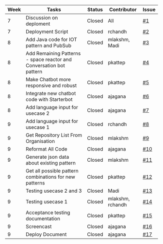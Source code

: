 |Week | Tasks                                         | Status | Contributor | Issue |
|---- |-----------------------------------------------|--------|-------------|-------|
|7    | Discussion on deploment           | Closed | All    | [#1](https://github.ncsu.edu/Madi/OObot/issues/1)     |
|7    | Deployment Script    | Closed | rchandh     | [#2](https://github.ncsu.edu/Madi/OObot/issues/2)     |
|8    | Add Java code for IOT pattern and PubSub                            | Closed | mlakshm, Madi        | [#3](https://github.ncsu.edu/Madi/OObot/issues/3)     |
|8    | Add Remaining Patterns - space reactor and Conversation bot pattern     | Closed | pkattep    | [#4](https://github.ncsu.edu/Madi/OObot/issues/4)     |
|8    | Make Chatbot more responsive and robust      | Closed | pkattep        | [#5](https://github.ncsu.edu/Madi/OObot/issues/5)     |
|8    | Integrate new chatbot code with Starterbot                               | Closed | ajagana        | [#6](https://github.ncsu.edu/Madi/OObot/issues/6)     |
|8    | Add language input for usecase 2  | Closed | ajagana        | [#7](https://github.ncsu.edu/Madi/OObot/issues/7)     |
|9    | Add language input for usecase 1          | Closed | rchandh     | [#8](https://github.ncsu.edu/Madi/OObot/issues/8)     |
|9    | Get Repository List From Organisation                                 | Closed | mlakshm     | [#9](https://github.ncsu.edu/Madi/OObot/issues/9)     |
|9    | Reformat All Code             | Closed | ajagana     | [#10](https://github.ncsu.edu/Madi/OObot/issues/10)    |
|9    | Generate json data about existing pattern                                     | Closed | mlakshm     | [#11](https://github.ncsu.edu/Madi/OObot/issues/11)    |
|9    | Get all possible pattern combinations for new patterns         | Closed | pkattep     | [#12](https://github.ncsu.edu/Madi/OObot/issues/12)    |
|9    | Testing usecase 2 and 3         | Closed | Madi     | [#13](https://github.ncsu.edu/Madi/OObot/issues/13)    |
|9    | Testing usecase 1        | Closed | mlakshm, rchandh     | [#14](https://github.ncsu.edu/Madi/OObot/issues/14)    |
|9    | Acceptance testing documentation        | Closed | pkattep     | [#15](https://github.ncsu.edu/Madi/OObot/issues/15)    |
|9    | Screencast      | Closed | ajagana     | [#16](https://github.ncsu.edu/Madi/OObot/issues/16) |
|9    | Deploy Document      | Closed | ajagana     | [#17](https://github.ncsu.edu/Madi/OObot/issues/17)





